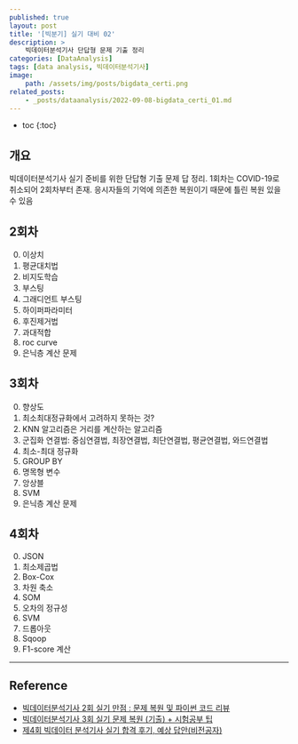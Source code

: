 ```yaml
---
published: true
layout: post
title: '[빅분기] 실기 대비 02'
description: >
    빅데이터분석기사 단답형 문제 기출 정리
categories: [DataAnalysis]
tags: [data analysis, 빅데이터분석기사]
image:
    path: /assets/img/posts/bigdata_certi.png
related_posts:
    - _posts/dataanalysis/2022-09-08-bigdata_certi_01.md
---
```

* toc
{:toc}

## 개요

빅데이터분석기사 실기 준비를 위한 단답형 기출 문제 답 정리. 1회차는 COVID-19로 취소되어 2회차부터 존재. 응시자들의 기억에 의존한 복원이기 때문에 틀린 복원 있을 수 있음

## 2회차

0. 이상치
0. 평균대치법
0. 비지도학습
0. 부스팅
0. 그래디언트 부스팅
0. 하이퍼파라미터
0. 후진제거법
0. 과대적합
0. roc curve
0. 은닉층 계산 문제

## 3회차

0. 향상도
0. 최소최대정규화에서 고려하지 못하는 것?
0. KNN 알고리즘은 거리를 계산하는 알고리즘
0. 군집화 연결법: 중심연결법, 최장연결법, 최단연결법, 평균연결법, 와드연결법
0. 최소-최대 정규화
0. GROUP BY
0. 명목형 변수
0. 앙상블
0. SVM
0. 은닉층 계산 문제

## 4회차

0. JSON
0. 최소제곱법
0. Box-Cox
0. 차원 축소
0. SOM
0. 오차의 정규성
0. SVM
0. 드롭아웃
0. Sqoop
0. F1-score 계산

---
## Reference
- [빅데이터분석기사 2회 실기 만점 : 문제 복원 및 파이썬 코드 리뷰](https://eatchu.tistory.com/19)
- [빅데이터분석기사 3회 실기 문제 복원 (기출) + 시험공부 팁](https://action-makes-fortune.tistory.com/entry/%EB%B9%85%EB%8D%B0%EC%9D%B4%ED%84%B0%EB%B6%84%EC%84%9D%EA%B8%B0%EC%82%AC-3%ED%9A%8C-%EC%8B%A4%EA%B8%B0-%EB%AC%B8%EC%A0%9C-%EB%B3%B5%EC%9B%90-%EA%B8%B0%EC%B6%9C)
- [제4회 빅데이터 분석기사 실기 합격 후기, 예상 답안(비전공자)](https://cestmavie.tistory.com/63)